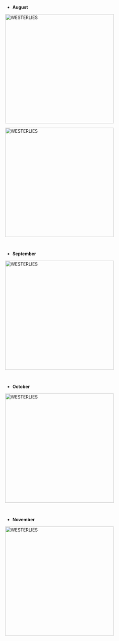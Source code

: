 + **August**

<a href="https://ucarecdn.com/91597efe-adb2-4d77-8c2c-059e1f1bc011/2010081.jpg
" target="_blank" rel="noopener noreferrer"><img src="https://ucarecdn.com/91597efe-adb2-4d77-8c2c-059e1f1bc011/-/preview/600x600/-/quality/smart_retina/-/format/auto/
" alt="WESTERLIES" width="350"></a>

<a href="https://ucarecdn.com/a8b5d649-6378-4d9a-9617-f29b0c09ad11/2010082.jpg
" target="_blank" rel="noopener noreferrer"><img src="https://ucarecdn.com/a8b5d649-6378-4d9a-9617-f29b0c09ad11/-/preview/600x600/-/quality/smart_retina/-/format/auto/
" alt="WESTERLIES" width="350"></a>

<br>

+ **September**

<a href="https://ucarecdn.com/27474692-4646-4114-bea6-111865a99444/2010091.jpg
" target="_blank" rel="noopener noreferrer"><img src="https://ucarecdn.com/27474692-4646-4114-bea6-111865a99444/-/preview/600x600/-/quality/smart_retina/-/format/auto/
" alt="WESTERLIES" width="350"></a>

<br>

+ **October**

<a href="https://ucarecdn.com/35d99403-2029-4ac4-b7c3-86f5dc28ecdf/201010.jpg
" target="_blank" rel="noopener noreferrer"><img src="https://ucarecdn.com/35d99403-2029-4ac4-b7c3-86f5dc28ecdf/-/preview/600x600/-/quality/smart_retina/-/format/auto/
" alt="WESTERLIES" width="350"></a>

<br>

+ **November**

<a href="https://ucarecdn.com/ea8faecf-e1f4-4c6e-8883-004a295b331c/201011.jpg
" target="_blank" rel="noopener noreferrer"><img src="https://ucarecdn.com/ea8faecf-e1f4-4c6e-8883-004a295b331c/-/preview/600x600/-/quality/smart_retina/-/format/auto/
" alt="WESTERLIES" width="350"></a>